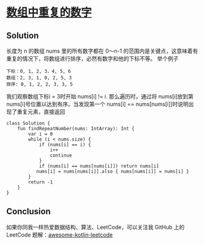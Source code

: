 # [数组中重复的数字][title]

## Solution
长度为 n 的数组 nums 里的所有数字都在 0～n-1 的范围内是关键点，这意味着有重复的情况下，将数组进行排序，必然有数字和他的下标不等。
举个例子 
```
下标：0, 1, 2, 3，4, 5, 6
数组：2, 3, 1, 0, 2, 5, 3
排序: 0, 1, 2, 2, 3, 3, 5
```
我们观察数组下标i = 3时开始 nums\[i\] != i. 那么遍历时，通过将 nums\[i\]放到第 nums\[i\]号位置以达到有序。当发现第一个 nums\[i\] == nums\[nums\[i\]\]时说明出现了重复元素，直接返回
```
class Solution {
    fun findRepeatNumber(nums: IntArray): Int {
        var i = 0
        while (i < nums.size) {
            if (nums[i] == i) {
                i++
                continue
            }
            if (nums[i] == nums[nums[i]]) return nums[i]
           nums[i] = nums[nums[i]].also { nums[nums[i]] = nums[i] }
        }
        return -1
    }
}
```
## Conclusion

如果你同我一样热爱数据结构、算法、LeetCode，可以关注我 GitHub 上的 LeetCode 题解：[awesome-kotlin-leetcode][akl]



[title]: https://leetcode-cn.com/problems/shu-zu-zhong-zhong-fu-de-shu-zi-lcof/
[akl]: https://github.com/NightXlt/awesome-kotlin-leetcode
